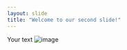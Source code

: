 ```yaml
---
layout: slide
title: "Welcome to our second slide!"
---
```

Your text
![image](https://user-images.githubusercontent.com/87182940/126314784-c755f6b2-b21e-46cf-a32f-e821b49e2eef.png)


